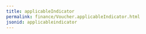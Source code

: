 ```yaml
---
title: applicableIndicator
permalink: finance/Voucher.applicableIndicator.html
jsonid: applicableindicator
---
```

